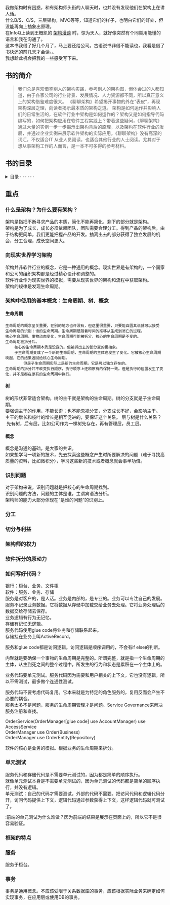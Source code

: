 我做架构时有困惑，和有架构师头衔的人聊天时，也并没有发现他们在架构上在讲人话。  
什么B/S、C/S，三层架构，MVC等等，知道它们的样子，也明白它们的好处，但没能再向上抽象出原理。  
在InfoQ上读到王概凯的 [架构漫谈](http://www.infoq.com/cn/articles/an-informal-discussion-on-architecture-part01) 时，惊为天人，就好像突然有个同类用能懂的语言和我在沟通了。  
这本书我借了好几个月了，马上要还给公司。古语说书非借不能读也，我看是借了书快还的前几天才会读。。  
我想趁此机会把我的一些感受写下来。  

## 书的简介

>我们总是喜欢借鉴别人的架构实践，参考别人的架构图，但体会过的人都知道，由于各家公司的行业背景、发展情况、人力资源都不同，所以真正意义上的架构借鉴难度很大。 《聊聊架构》希望揭开事物的外在“表皮”，再现架构深层之理，向读者揭示最本质的架构之道。
架构是如何运作并影响人们的日常生活的，在软件行业中架构是如何运作的？架构又是如何指导代码编写的，如何把架构应用在软件工程实践上？带着这些疑问，《聊聊架构》通过大量的实例一步一步揭示出架构背后的原理，以及架构在软件行业的发展，并通过企业实例来展示软件架构的实际应用。《聊聊架构》没有高深的词汇，不仅适合IT 从业人员阅读，也适合其他行业的人士阅读。尤其对于想从事架构工作的人而言，是一本不可多得的参考材料。

## 书的目录

<details>
<summary>
目录  · · · · · ·  
</summary>
<p>

第一部分 认识架构	1  
第一章 生命周期	2  
  1).	生命周期的识别	3  
  2).	核心与非核心生命周期	3  
  3).	生命周期与分工	5  
第二章 时间	9  
第三章 为什么会产生架构	11  
  1).	分工	11  
  2).	架构和生命周期	12  
第四章 什么是架构	13  
  1).	架构产生的条件	13  
  2).	什么是架构	14  
  3).	架构的生命周期	16  
第五章 架构和树	18  
  1).	树与增长	18  
  2).	架构和树	19  
第六章 概念	20  
  1).	何为名相？	20  
  2).	究竟什么才是相？	21  
  3).	概念是沟通的基础	21  
  4).	把握概念的力量	22  
第七章 什么是抽象	23  
  1).	个性与共性	23  
  2).	个性是基础	24  
第八章 识别问题	25  
  1). 面对问题有哪些困难	25  
  2). 如何识别问题	26  
  3). 寻找问题主体	28  
第九章 切分的原则	29  
  1). 切分就是利益的调整	29  
  2). 为什么需要切分？	30  
  3). 切分的原则	30  
  4). 树和分层	31  
  5). 切分与建模	32  
  6). 切分的输出和组织架构	32  
第十章 架构与流程	34  
  1). 什么是流程	34  
  2). 流程和架构分拆的关系	35  
第十一章 什么是架构师	36  
  1). 架构师做什么	36  
  2). 架构师也是人	36  
  3). 人人都是架构师	37  
  4). 架构师和权利	38  
  
第二部分 软件架构	39  
第一章 什么是软件	40  
  1). 冯诺依曼结构，图灵机，以模拟人为目标	40  
  2). 成本为王	40  
  3). 天空才是极限	41  
  4). 软件的作用	42  
第二章 软件的生命周期	45  
  1). 软件的开发生命周期	46  
  2). 软件开发的增长	46  
  3). 软件开发的迭代	48  
  4). 软件的运行生命周期	48  
第三章 什么是软件架构	50  
  1).	要解决什么问题？	50  
  2).	分别是谁的问题呢？	51  
  3).	分别有什么问题？	51  
  4).	分析问题	52  
  5).	会生成哪些架构	53  
  6).	什么是软件架构	55  
第四章 什么是软件架构师	57  
  1). 软件架构师的不同	57  
  2). 软件架构师的困境	58  
  3). 生命周期的思考	58  
  4). 软件架构师的权利	59  
  5). 软件架构师和技术人员对技术的态度区别	60  
  6). 架构师是技术的使用者	61  
  7). 如何保障架构落地	62  
第五章 业务、架构和技术三者的关系	64  
  1). 什么是技术	64  
  2). 业务、架构和技术之间的关系	66  
  3). 技术人员和业务人员的关系	68  
  4). 重新发明轮子	69  
  5). 开源技术	69  
第六章 软件研发	72  
  1). 软件工程师的兴起和使命	72  
  2). 分工的困境	74  
  3). 软件的迭代	76  
  4). 软件开发的分工	77  
  5). 软件开发模式和架构	78  
  6). 软件工程师的支持者	80  
第七章 软件的架构拆分	82  
  1). 软件拆分的原动力	82  
  2). 软件开发团队的拆分	85  
  3). 软件的拆分	86  
  4). 软件开发的基础技术	88  
  5). 软件拆分的第二动力	90  
  6). 架构一步到位？	90  
第八章 如何写好代码	92  
  1).	什么叫业务逻辑？	98  
  2).	业务逻辑分散的危害	98  
  3).	业务逻辑内聚的好处	100  
  4).	代码架构实例	101  
  5).	代码误解	103  
  6).	软件的拆分	104  
第九章 单元测试	106  
  1). 什么是单元测试	106  
  2). 单元测试的困境	106  
  3). 单元测试测什么	107  
  4). 如何改造代码	108  
  5). 为什么要做单元测试	111  
  6). 如何做单元测试	113  
第十章 软件架构和面向对象	115  
  1). 什么是面向过程	115  
  2). 什么是面向对象	116  
  3). 生命周期和面向对象、面向过程	117  
  4). 架构和面向对象、面向过程	117  
  5). 面向对象的误区	118  
  6). 对象和生命	119  
第十一章 软件架构与设计模式	121  
  1). 模式以及模式的意义	121  
  2). 什么是设计模式	122  
  3). 软件设计模式	123  
  4). 设计模式和架构	124  
  5). 设计模式的误区	126  
第十二章 软件架构和软件框架	130  
  1). 访问类框架	130  
  2). 业务类框架	132  
  3). 什么是框架	132  
  4). 框架的特点	132  
第十三章 软件运维	134  
  1). 软件运行生命周期	134  
  2). 什么是软件运维？	135  
  3). 运维的业务模型	136  
  4). 控制变化	138  
  5). 监控变更	141  
  6). 预警变更	142  
  7). 主导变更	144  
  8). 提升变更质量	146  
  9). 运维的架构拆分	148  
第十四章 软件访问生命周期	151  
  1). 软件访问的业务模型	151  
  2). 软件访问路径的架构拆分	153  
  3). 大规模软件访问的架构拆分	155  
  4). 集群	156  
  5). 数据中心	158  
第十五章 软件架构和大数据	161  
  1). 什么是大数据	161  
  2). 如何做好大数据	162  
  3). 软件大数据	163  
第十六章 软件架构和建筑架构	165  
  1). 软件架构和建筑架构的目标之异同	165  
  2). 软件和建筑的架构扩展之异同	169  
  
第三部分 软件架构的应用	172  
第一章 交易	173  
  1). 什么是交易	173  
  2). 货币的出现	174  
  3). 企业的实质	175  
  4). 软件对交易的影响	176  
  5). 软件的交易	176  
  6). 企业的核心	177  
第二章 产品	179  
  1). 什么是产品	179  
  2). 什么是商品	182  
  3). 识别产品	184  
  4). 产品系统	185  
  5). 产品列表	185  
  6). 产品详情	186  
  7). 商品的规则	186  
第三章 用户	188  
  1). 什么是用户	188  
  2). 为什么需要用户	189  
  3). 客户的出现	189  
  4). 用户的生命周期	190  
  5). 用户的识别	191  
第四章 订单	192  
  1). 什么是订单	192  
  2). 订单的生命周期架构拆分	193  
  3). 订单支付	195  
  4). 订单生命周期	196  
第五章 交易系统	197  
  1). 企业的架构分拆	197  
  2). 软件系统的建模	201  
  3). 访问业务模型	205  
  4). 交易软件系统的架构分拆	208  
  5). 服务的产生和粒度	209  
  6). 用户系统的分拆	210  
第六章 事务	214  
  1). 什么是事务	215  
  2). 软件中的事务	216  
  3). 数据库事务的滥用	217  
  4). 数据库的正确使用方式	217  
  5). 服务调用	218   

</p>
</details>

## 重点

### 什么是架构？为什么要有架构？

架构是指把不断寻求产品的本质，简化不能再简化，剩下的部分就是架构。    
架构是为了成长，成长必须依赖团队，团队需要合理分工。得到产品的架构后，由于结构更简单，我们更能把握产品的开发。抽离出去的部分获得了独立发展的机会，分工合理，成长空间更大。

### 向现实世界学习架构

架构并非软件行业的概念，它是一种通用的概念。现实世界是有架构的，一个国家和公司的组织架构都是经过精心设计和调整的。    
软件行业作为现实世界的模拟，需要从现实世界的架构和流程中获取架构。    
架构的规律是发现生命周期。    

### 架构中使用的基本概念：生命周期、树、概念
#### 生命周期
	生命周期的概念至关重要，在别的地方也许没有，但这里很重要，只要能自圆其说就可以接受
	生命周期的识别：谁的生命周期。生命周期是随着时间的推移从生成到消亡的过程。
	核心生命周期。事物动态变化，生命周期可能被拆分，核心的生命周期是不变的。
	生命周期被拆分后。
		核心的生命周期本质是没变的。但被拆出去的部分变的更抽象。
		子生命周期变成了一个新的生命周期，生命周期的主体也发生了变化。它被核心生命周期唤起，它的结果返回给核心生命周期。
			但是子生命周期实际上是新的生命周期。它是可以独立存在的。
	生命周期的拆分并不改变执行顺序，执行顺序上还和原有的保持一致。但是执行的位置发生了变化，并不是都在原有的生命周期中执行。

#### 树
树的形状非常适合架构。树的主干就是架构的生命周期。树的分支就是子生命周期。     
要强调主干的作用，不能长歪；也不能忽视分支，分支成长不好，会影响主干。    
	主干的增长和枝叶的增长是相互促进的，要保证这个关系。
层与树是什么关系？    
  先有树，后有层。比如公司作为一棵树先存在，再有管理层，员工层。

#### 概念
概念是沟通的基础，是大家的共识。     
如果想学习一项新的技术，先去探索这些概念产生时所要解决的问题（难于寻找高质量的资料，比如微积分），学习这些新的技术或者概念就会事半功倍。

### 识别问题
对于架构来说，识别问题就是把核心的生命周期找到。    
识别问题的方法，问题的主体是谁，主谓宾语法分析。    
架构师的能力大部分体现在“是谁的问题”的识别上。    

### 分工

### 切分与利益

### 架构师的权力

### 软件拆分的原动力

### 如何写好代码？
银行：柜台、业务、文件柜    
软件：服务、业务、存储    
服务是对客户的，是人话。业务是内部的，是专业的。业务可以专注自己的发展。    
服务不记录业务数据。它将数据从存储中加载交给业务去处理。它将业务处理后的数据交给存储去保存。    
业务逻辑有行为无记忆。    
存储有记忆无逻辑。    
服务代码使用glue code将业务和存储联系起来。    
存储挂在业务上叫ActiveRecord。    

服务和glue code都是访问逻辑。访问逻辑是顺序调用的，不会有if else的判断。    

内聚就是要确保一个事物的生命周期是完整的。所谓完整，就是指一个生命周期的主体，从生到死之间的整个过程中，所发生的行为和状态是累积在一个主体上的。    

业务代码要单元测试。服务代码因为需要和用户相关的上下文，它也没有逻辑，所以不需测试，最多做个连通性测试。    

服务代码不要考虑代码复用。它本来就是为特定的角色服务的，复用反而会产生不必要的耦合。    
服务太多不是问题，服务的生命周期管理才是问题。Service Governance来解决服务注册和查找。    

OrderService(OrderManager[glue code] use AccountManager) use AccessService    
OrderManager use Order(Business)    
OrderManager use OrderEntity(Repository)    

软件的核心是业务的模拟。根据业务的生命周期来拆分。    

### 单元测试
服务代码和存储代码是不需要单元测试的，因为都是简单的顺序执行。    
就像单元测试本身是不需要单元测试的，因为单元测试的代码都是简单的顺序执行，并没有逻辑。    
单元测试：自己的代码才需要测试，外部的代码不需要。把访问代码和逻辑代码分开，访问代码提供上下文，逻辑代码通过参数获得上下文，这样逻辑代码就可测试了。    

:前端的单元测试为什么难做？因为前端的结果是展示在页面上的，所以它不是很容易验证。    
  
### 框架的特点

### 服务

服务于柜台。

### 事务

事务是通用概念。不应该受限于关系数据库的事务，应该根据实际业务来确定如何实现事务，在应用层或使用DB的事务。
